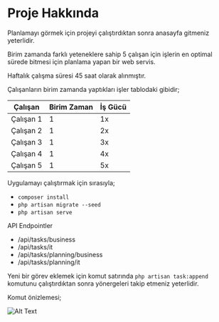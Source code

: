 # **Proje Hakkında**

Planlamayı görmek için projeyi çalıştırdıktan sonra anasayfa gitmeniz yeterlidir.

Birim zamanda farklı yeteneklere sahip 5 çalışan için işlerin en optimal sürede bitmesi için planlama yapan bir web servis.

Haftalık çalışma süresi 45 saat olarak alınmıştır.

Çalışanların birim zamanda yaptıkları işler tablodaki gibidir;

Çalışan | Birim Zaman | İş Gücü
--- | --- | --- |
Çalışan 1 | 1 | 1x
Çalışan 2 | 1 | 2x
Çalışan 3 | 1 | 3x
Çalışan 4 | 1 | 4x
Çalışan 5 | 1 | 5x

Uygulamayı çalıştırmak için sırasıyla;

- `composer install`
- `php artisan migrate --seed`
- `php artisan serve`

API Endpointler

- /api/tasks/business
- /api/tasks/it
- /api/tasks/planning/business
- /api/tasks/planning/it

Yeni bir görev eklemek için komut satırında `php artisan task:append` komutunu çalıştırdıktan sonra yönergeleri takip etmeniz yeterlidir.

Komut önizlemesi;

![Alt Text](https://media.giphy.com/media/H2W9D3VtEE2T05iBPR/giphy.gif)
